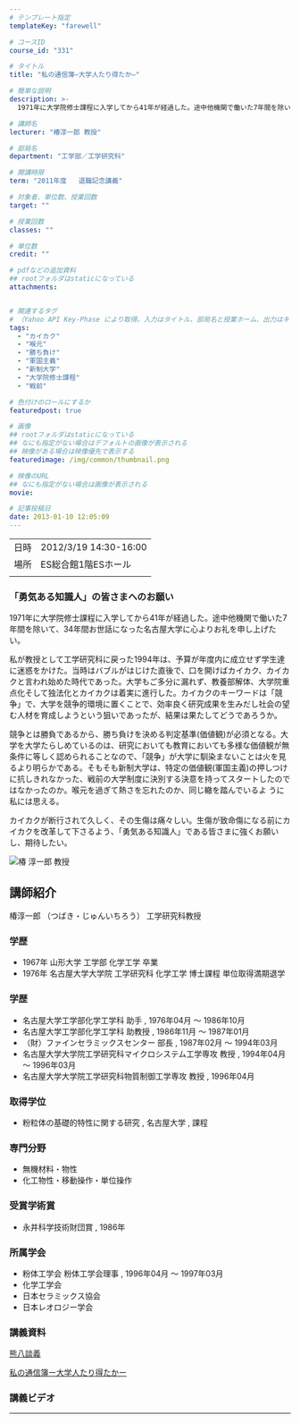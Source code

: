```yaml
---
# テンプレート指定
templateKey: "farewell"

# コースID
course_id: "331"

# タイトル
title: "私の通信簿—大学人たり得たか—"

# 簡単な説明
description: >-
  1971年に大学院修士課程に入学してから41年が経過した。途中他機関で働いた7年間を除いて、34年間お世話になった名古屋大学に心よりお礼を申し上げたい。私が教授として工学研究科に戻った1994年は、予算が年度内に成立せず学生達に迷惑をかけた。当時はバブルがはじけた直後で、口を開けばカイカク、カイカクと言われ始めた時代であった。大学もご多分に漏れず、教養部解体、大学院重点化そして独法化とカイ ....

# 講師名
lecturer: "椿淳一郎 教授"

# 部局名
department: "工学部／工学研究科"

# 開講時限
term: "2011年度	退職記念講義"

# 対象者、単位数、授業回数
target: ""

# 授業回数
classes: ""

# 単位数
credit: ""

# pdfなどの追加資料
## rootフォルダはstaticになっている
attachments:


# 関連するタグ
# （Yahoo API Key-Phase により取得。入力はタイトル、部局名と授業ホーム、出力はキーフレーズ（tags））
tags:
  - "カイカク"
  - "喉元"
  - "勝ち負け"
  - "軍国主義"
  - "新制大学"
  - "大学院修士課程"
  - "戦前"

# 色付けのロールにするか
featuredpost: true

# 画像
## rootフォルダはstaticになっている
## なにも指定がない場合はデフォルトの画像が表示される
## 映像がある場合は映像優先で表示する
featuredimage: /img/common/thumbnail.png

# 映像のURL
## なにも指定がない場合は画像が表示される
movie: 

# 記事投稿日
date: 2013-01-10 12:05:09
---
```


|   |   |
|---|---|
| 日時 | 2012/3/19  14:30-16:00 |
| 場所 | ES総合館1階ESホール |
|   |   |


### 「勇気ある知識人」の皆さまへのお願い

1971年に大学院修士課程に入学してから41年が経過した。途中他機関で働いた7年間を除いて、34年間お世話になった名古屋大学に心よりお礼を申し上げたい。

私が教授として工学研究科に戻った1994年は、予算が年度内に成立せず学生達に迷惑をかけた。当時はバブルがはじけた直後で、口を開けばカイカク、カイカクと言われ始めた時代であった。大学もご多分に漏れず、教養部解体、大学院重点化そして独法化とカイカクは着実に進行した。カイカクのキーワードは「競争」で、大学を競争的環境に置くことで、効率良く研究成果を生みだし社会の望む人材を育成しようという狙いであったが、結果は果たしてどうであろうか。

競争とは勝負であるから、勝ち負けを決める判定基準(価値観)が必須となる。大学を大学たらしめているのは、研究においても教育においても多様な価値観が無条件に等しく認められることなので、「競争」が大学に馴染まないことは火を見るより明らかである。そもそも新制大学は、特定の価値観(軍国主義)の押しつけに抗しきれなかった、戦前の大学制度に決別する決意を持ってスタートしたのではなかったのか。喉元を過ぎて熱さを忘れたのか、同じ轍を踏んでいるよ うに私には思える。

カイカクが断行されて久しく、その生傷は痛々しい。生傷が致命傷になる前にカイカクを改革して下さるよう、「勇気ある知識人」である皆さまに強くお願いし、期待したい。



![椿 淳一郎 教授](https://ocw.nagoya-u.jp/files/331/stsubaki.jpg) 
## 講師紹介

椿淳一郎 （つばき・じゅんいちろう） 工学研究科教授

### 学歴

* 1967年 山形大学 工学部 化学工学 卒業
* 1976年 名古屋大学大学院 工学研究科 化学工学 博士課程 単位取得満期退学

### 学歴

* 名古屋大学工学部化学工学科 助手 , 1976年04月 〜 1986年10月
* 名古屋大学工学部化学工学科 助教授 , 1986年11月 〜 1987年01月
* （財）ファインセラミックスセンター 部長 , 1987年02月 〜 1994年03月
* 名古屋大学大学院工学研究科マイクロシステム工学専攻 教授 , 1994年04月 〜 1996年03月
* 名古屋大学大学院工学研究科物質制御工学専攻 教授 , 1996年04月

### 取得学位

* 粉粒体の基礎的特性に関する研究 , 名古屋大学 , 課程

### 専門分野

* 無機材料・物性
* 化工物性・移動操作・単位操作

### 受賞学術賞

* 永井科学技術財団賞 , 1986年

### 所属学会

* 粉体工学会 粉体工学会理事 , 1996年04月 〜 1997年03月
* 化学工学会
* 日本セラミックス協会
* 日本レオロジー学会


### 講義資料

[熊八談義](https://ocw.nagoya-u.jp/files/331/ltsubaki.pdf) 


[私の通信簿ー大学人たり得たかー](https://ocw.nagoya-u.jp/files/331/tsubaki2.pdf) 


### 講義ビデオ


-----